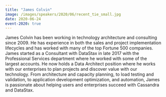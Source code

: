 ```yaml
---
title: "James Colvin"
image: /images/speakers/2020/06/recent_tie_small.jpg
date: 2020-06-24
event-2020: true
---
```


James Colvin has been working in technology architecture and consulting since 2009. He has experience in both the sales and project implementation lifecycles and has worked with many of the top Fortune 500 companies. James started as a Consultant with DataStax in late 2017 with the Professional Services department where he worked with some of the largest accounts. He now holds a Data Architect position where he works with our enterprises to plan projects and discover value with our technology. From architecture and capacity planning, to load testing and validation, to application development optimization, and automation, James is passionate about helping users and enterprises succeed with Cassandra and DataStax.